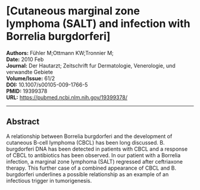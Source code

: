 # [Cutaneous marginal zone lymphoma (SALT) and infection with Borrelia burgdorferi]

**Authors:** Fühler M;Ottmann KW;Tronnier M;  
**Date:** 2010 Feb  
**Journal:** Der Hautarzt; Zeitschrift fur Dermatologie, Venerologie, und verwandte Gebiete  
**Volume/Issue:** 61/2  
**DOI:** 10.1007/s00105-009-1766-5  
**PMID:** 19399378  
**URL:** https://pubmed.ncbi.nlm.nih.gov/19399378/

---

## Abstract

A relationship between Borrelia burgdorferi and the development of cutaneous B-cell lymphoma (CBCL) has been long discussed. B. burgdorferi DNA has been detected in patients with CBCL and a response of CBCL to antibiotics has been observed. In our patient with a Borrelia infection, a marginal zone lymphoma (SALT) regressed after ceftriaxone therapy. This further case of a combined appearance of CBCL and B. burgdorferi underlines a possible relationship as an example of an infectious trigger in tumorigenesis.
